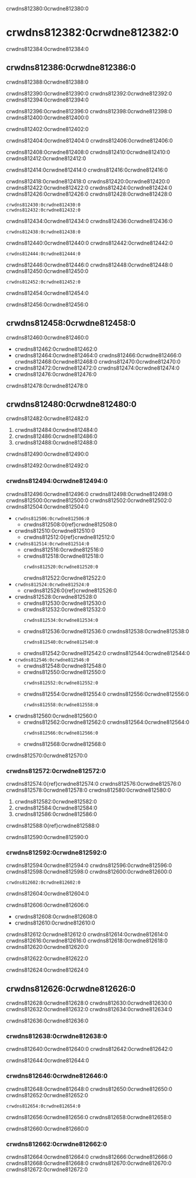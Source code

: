 crwdns812380:0crwdne812380:0
# crwdns812382:0crwdne812382:0

crwdns812384:0crwdne812384:0
## crwdns812386:0crwdne812386:0

crwdns812388:0crwdne812388:0

crwdns812390:0crwdne812390:0 crwdns812392:0crwdne812392:0 crwdns812394:0crwdne812394:0

crwdns812396:0crwdne812396:0 crwdns812398:0crwdne812398:0 crwdns812400:0crwdne812400:0

crwdns812402:0crwdne812402:0

crwdns812404:0crwdne812404:0 crwdns812406:0crwdne812406:0

crwdns812408:0crwdne812408:0 crwdns812410:0crwdne812410:0 crwdns812412:0crwdne812412:0

crwdns812414:0crwdne812414:0 crwdns812416:0crwdne812416:0

crwdns812418:0crwdne812418:0 crwdns812420:0crwdne812420:0 crwdns812422:0crwdne812422:0 crwdns812424:0crwdne812424:0 crwdns812426:0crwdne812426:0 crwdns812428:0crwdne812428:0

```{figure} ../../figures/binder-comic.png
crwdns812430:0crwdne812430:0
crwdns812432:0crwdne812432:0
```

crwdns812434:0crwdne812434:0 crwdns812436:0crwdne812436:0

```{figure} ../../figures/binder-home.png
crwdns812438:0crwdne812438:0
```

crwdns812440:0crwdne812440:0 crwdns812442:0crwdne812442:0

```{figure} ../../figures/binder-terminal.png
crwdns812444:0crwdne812444:0
```

crwdns812446:0crwdne812446:0 crwdns812448:0crwdne812448:0 crwdns812450:0crwdne812450:0

```{figure} ../../figures/binder-notebook.png
crwdns812452:0crwdne812452:0
```

crwdns812454:0crwdne812454:0

crwdns812456:0crwdne812456:0
## crwdns812458:0crwdne812458:0

crwdns812460:0crwdne812460:0

- crwdns812462:0crwdne812462:0
- crwdns812464:0crwdne812464:0 crwdns812466:0crwdne812466:0 crwdns812468:0crwdne812468:0 crwdns812470:0crwdne812470:0
- crwdns812472:0crwdne812472:0 crwdns812474:0crwdne812474:0
- crwdns812476:0crwdne812476:0

crwdns812478:0crwdne812478:0
## crwdns812480:0crwdne812480:0

crwdns812482:0crwdne812482:0

1. crwdns812484:0crwdne812484:0
2. crwdns812486:0crwdne812486:0
3. crwdns812488:0crwdne812488:0

crwdns812490:0crwdne812490:0

crwdns812492:0crwdne812492:0
### crwdns812494:0crwdne812494:0

crwdns812496:0crwdne812496:0 crwdns812498:0crwdne812498:0 crwdns812500:0crwdne812500:0 crwdns812502:0crwdne812502:0 crwdns812504:0crwdne812504:0

- `crwdns812506:0crwdne812506:0`
  - crwdns812508:0{ref}crwdne812508:0
- crwdns812510:0crwdne812510:0
  - crwdns812512:0{ref}crwdne812512:0
- `crwdns812514:0crwdne812514:0`
  - crwdns812516:0crwdne812516:0
  - crwdns812518:0crwdne812518:0
    ```
    crwdns812520:0crwdne812520:0
    ```
    crwdns812522:0crwdne812522:0
- `crwdns812524:0crwdne812524:0`
  - crwdns812526:0{ref}crwdne812526:0
- crwdns812528:0crwdne812528:0
  - crwdns812530:0crwdne812530:0
  - crwdns812532:0crwdne812532:0
    ```
    crwdns812534:0crwdne812534:0
    ```
  - crwdns812536:0crwdne812536:0 crwdns812538:0crwdne812538:0
    ```
    crwdns812540:0crwdne812540:0
    ```
  - crwdns812542:0crwdne812542:0 crwdns812544:0crwdne812544:0
- `crwdns812546:0crwdne812546:0`
  - crwdns812548:0crwdne812548:0
  - crwdns812550:0crwdne812550:0
    ```
    crwdns812552:0crwdne812552:0
    ```
  - crwdns812554:0crwdne812554:0 crwdns812556:0crwdne812556:0
    ```
    crwdns812558:0crwdne812558:0
    ```
- crwdns812560:0crwdne812560:0
  - crwdns812562:0crwdne812562:0 crwdns812564:0crwdne812564:0
    ```
    crwdns812566:0crwdne812566:0
    ```
  - crwdns812568:0crwdne812568:0

crwdns812570:0crwdne812570:0
### crwdns812572:0crwdne812572:0

crwdns812574:0{ref}crwdne812574:0 crwdns812576:0crwdne812576:0 crwdns812578:0crwdne812578:0 crwdns812580:0crwdne812580:0

1. crwdns812582:0crwdne812582:0
2. crwdns812584:0crwdne812584:0
3. crwdns812586:0crwdne812586:0

crwdns812588:0{ref}crwdne812588:0

crwdns812590:0crwdne812590:0
### crwdns812592:0crwdne812592:0

crwdns812594:0crwdne812594:0 crwdns812596:0crwdne812596:0 crwdns812598:0crwdne812598:0 crwdns812600:0crwdne812600:0

```{figure} ../../figures/mybinder-gen-link.png
crwdns812602:0crwdne812602:0
```

crwdns812604:0crwdne812604:0

crwdns812606:0crwdne812606:0

- crwdns812608:0crwdne812608:0
- crwdns812610:0crwdne812610:0

crwdns812612:0crwdne812612:0 crwdns812614:0crwdne812614:0 crwdns812616:0crwdne812616:0 crwdns812618:0crwdne812618:0 crwdns812620:0crwdne812620:0

crwdns812622:0crwdne812622:0

crwdns812624:0crwdne812624:0
## crwdns812626:0crwdne812626:0

crwdns812628:0crwdne812628:0 crwdns812630:0crwdne812630:0 crwdns812632:0crwdne812632:0 crwdns812634:0crwdne812634:0

crwdns812636:0crwdne812636:0
### crwdns812638:0crwdne812638:0

crwdns812640:0crwdne812640:0 crwdns812642:0crwdne812642:0

crwdns812644:0crwdne812644:0
### crwdns812646:0crwdne812646:0

crwdns812648:0crwdne812648:0 crwdns812650:0crwdne812650:0 crwdns812652:0crwdne812652:0
```
crwdns812654:0crwdne812654:0
```

crwdns812656:0crwdne812656:0 crwdns812658:0crwdne812658:0

crwdns812660:0crwdne812660:0
### crwdns812662:0crwdne812662:0

crwdns812664:0crwdne812664:0 crwdns812666:0crwdne812666:0 crwdns812668:0crwdne812668:0 crwdns812670:0crwdne812670:0 crwdns812672:0crwdne812672:0
